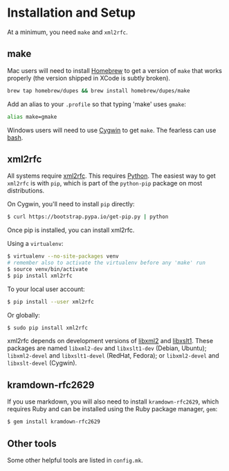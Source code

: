 # Installation and Setup

At a minimum, you need `make` and `xml2rfc`.

## make

Mac users will need to install [Homebrew](https://brew.sh) to get a version of
`make` that works properly (the version shipped in XCode is subtly broken).

```sh
brew tap homebrew/dupes && brew install homebrew/dupes/make
```

Add an alias to your `.profile` so that typing 'make' uses `gmake`:

```sh
alias make=gmake
```

Windows users will need to use [Cygwin](http://cygwin.org/) to get `make`.
The fearless can use [bash](https://msdn.microsoft.com/en-us/commandline/wsl/install_guide).

## xml2rfc

All systems require [xml2rfc](http://xml2rfc.ietf.org/).  This
requires [Python](https://www.python.org/).  The easiest way to get
`xml2rfc` is with `pip`, which is part of the `python-pip` package
on most distributions.

On Cygwin, you'll need to install `pip` directly:

```sh
$ curl https://bootstrap.pypa.io/get-pip.py | python
```

Once pip is installed, you can install xml2rfc.

Using a `virtualenv`:

```sh
$ virtualenv --no-site-packages venv
# remember also to activate the virtualenv before any 'make' run
$ source venv/bin/activate
$ pip install xml2rfc
```

To your local user account:

```sh
$ pip install --user xml2rfc
```

Or globally:

```sh
$ sudo pip install xml2rfc
```

xml2rfc depends on development versions of [libxml2](http://xmlsoft.org/) and
[libxslt1](http://xmlsoft.org/XSLT).  These packages are named `libxml2-dev` and
`libxslt1-dev` (Debian, Ubuntu); `libxml2-devel` and `libxslt1-devel` (RedHat,
Fedora); or `libxml2-devel` and `libxslt-devel` (Cygwin).

## kramdown-rfc2629

If you use markdown, you will also need to install `kramdown-rfc2629`,
which requires Ruby and can be installed using the Ruby package
manager, `gem`:

```sh
$ gem install kramdown-rfc2629
```

## Other tools

Some other helpful tools are listed in `config.mk`.
